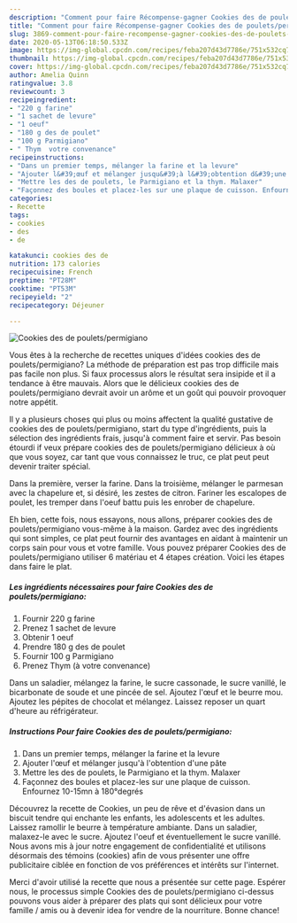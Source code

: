 ```yaml
---
description: "Comment pour faire Récompense-gagner Cookies des de poulets/permigiano"
title: "Comment pour faire Récompense-gagner Cookies des de poulets/permigiano"
slug: 3869-comment-pour-faire-recompense-gagner-cookies-des-de-poulets-permigiano
date: 2020-05-13T06:18:50.533Z
image: https://img-global.cpcdn.com/recipes/feba207d43d7786e/751x532cq70/cookies-des-de-pouletspermigiano-photo-principale-de-la-recette.jpg
thumbnail: https://img-global.cpcdn.com/recipes/feba207d43d7786e/751x532cq70/cookies-des-de-pouletspermigiano-photo-principale-de-la-recette.jpg
cover: https://img-global.cpcdn.com/recipes/feba207d43d7786e/751x532cq70/cookies-des-de-pouletspermigiano-photo-principale-de-la-recette.jpg
author: Amelia Quinn
ratingvalue: 3.8
reviewcount: 3
recipeingredient:
- "220 g farine"
- "1 sachet de levure"
- "1 oeuf"
- "180 g des de poulet"
- "100 g Parmigiano"
- " Thym  votre convenance"
recipeinstructions:
- "Dans un premier temps, mélanger la farine et la levure"
- "Ajouter l&#39;œuf et mélanger jusqu&#39;à l&#39;obtention d&#39;une pâte"
- "Mettre les des de poulets, le Parmigiano et la thym. Malaxer"
- "Façonnez des boules et placez-les sur une plaque de cuisson. Enfournez 10-15mn à 180°degrés"
categories:
- Recette
tags:
- cookies
- des
- de

katakunci: cookies des de 
nutrition: 173 calories
recipecuisine: French
preptime: "PT28M"
cooktime: "PT53M"
recipeyield: "2"
recipecategory: Déjeuner

---
```



![Cookies des de poulets/permigiano](https://img-global.cpcdn.com/recipes/feba207d43d7786e/751x532cq70/cookies-des-de-pouletspermigiano-photo-principale-de-la-recette.jpg)

Vous êtes à la recherche de recettes uniques d'idées cookies des de poulets/permigiano? La méthode de préparation est pas trop difficile mais pas facile non plus. Si faux processus alors le résultat sera insipide et il a tendance à être mauvais. Alors que le délicieux cookies des de poulets/permigiano devrait avoir un arôme et un goût qui pouvoir provoquer notre appétit.

Il y a plusieurs choses qui plus ou moins affectent la qualité gustative de cookies des de poulets/permigiano, start du type d'ingrédients, puis la sélection des ingrédients frais, jusqu'à comment faire et servir. Pas besoin étourdi if veux prépare cookies des de poulets/permigiano délicieux à où que vous soyez, car tant que vous connaissez le truc, ce plat peut peut devenir traiter spécial.

Dans la première, verser la farine. Dans la troisième, mélanger le parmesan avec la chapelure et, si désiré, les zestes de citron. Fariner les escalopes de poulet, les tremper dans l&#39;oeuf battu puis les enrober de chapelure.


Eh bien, cette fois, nous essayons, nous allons, préparer cookies des de poulets/permigiano vous-même à la maison. Gardez avec des ingrédients qui sont simples, ce plat peut fournir des avantages en aidant à maintenir un corps sain pour vous et votre famille. Vous pouvez préparer Cookies des de poulets/permigiano utiliser 6 matériau et 4 étapes création. Voici les étapes dans faire le plat.

<!--inarticleads1-->

##### Les ingrédients nécessaires pour faire Cookies des de poulets/permigiano:

1. Fournir 220 g farine
1. Prenez 1 sachet de levure
1. Obtenir 1 oeuf
1. Prendre 180 g des de poulet
1. Fournir 100 g Parmigiano
1. Prenez  Thym (à votre convenance)


Dans un saladier, mélangez la farine, le sucre cassonade, le sucre vanillé, le bicarbonate de soude et une pincée de sel. Ajoutez l&#39;œuf et le beurre mou. Ajoutez les pépites de chocolat et mélangez. Laissez reposer un quart d&#39;heure au réfrigérateur. 

<!--inarticleads2-->

##### Instructions Pour faire Cookies des de poulets/permigiano:

1. Dans un premier temps, mélanger la farine et la levure
1. Ajouter l&#39;œuf et mélanger jusqu&#39;à l&#39;obtention d&#39;une pâte
1. Mettre les des de poulets, le Parmigiano et la thym. Malaxer
1. Façonnez des boules et placez-les sur une plaque de cuisson. Enfournez 10-15mn à 180°degrés


Découvrez la recette de Cookies, un peu de rêve et d&#39;évasion dans un biscuit tendre qui enchante les enfants, les adolescents et les adultes. Laissez ramollir le beurre à température ambiante. Dans un saladier, malaxez-le avec le sucre. Ajoutez l&#39;oeuf et éventuellement le sucre vanillé. Nous avons mis à jour notre engagement de confidentialité et utilisons désormais des témoins (cookies) afin de vous présenter une offre publicitaire ciblée en fonction de vos préférences et intérêts sur l&#39;internet. 


Merci d'avoir utilisé la recette que nous a présentée sur cette page. Espérer nous, le processus simple Cookies des de poulets/permigiano ci-dessus pouvons vous aider à préparer des plats qui sont délicieux pour votre famille / amis ou à devenir idea for vendre de la nourriture. Bonne chance!
